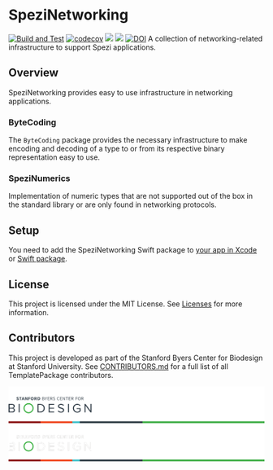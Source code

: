 <!--
                  
This source file is part of the Stanford Spezi open-source project

SPDX-FileCopyrightText: 2022 Stanford University and the project authors (see CONTRIBUTORS.md)

SPDX-License-Identifier: MIT
             
-->

# SpeziNetworking

[![Build and Test](https://github.com/StanfordSpezi/SpeziNetworking/actions/workflows/build-and-test.yml/badge.svg)](https://github.com/StanfordSpezi/SpeziNetworking/actions/workflows/build-and-test.yml)
[![codecov](https://codecov.io/gh/StanfordSpezi/SpeziNetworking/graph/badge.svg?token=emNLUokqWO)](https://codecov.io/gh/StanfordSpezi/SpeziNetworking)
[![](https://img.shields.io/endpoint?url=https%3A%2F%2Fswiftpackageindex.com%2Fapi%2Fpackages%2FStanfordSpezi%2FSpeziNetworking%2Fbadge%3Ftype%3Dswift-versions)](https://swiftpackageindex.com/StanfordSpezi/SpeziNetworking)
[![](https://img.shields.io/endpoint?url=https%3A%2F%2Fswiftpackageindex.com%2Fapi%2Fpackages%2FStanfordSpezi%2FSpeziNetworking%2Fbadge%3Ftype%3Dplatforms)](https://swiftpackageindex.com/StanfordSpezi/SpeziNetworking)
[![DOI](https://zenodo.org/badge/811321013.svg)](https://zenodo.org/doi/10.5281/zenodo.11508061)
A collection of networking-related infrastructure to support Spezi applications.

## Overview

SpeziNetworking provides easy to use infrastructure in networking applications.

### ByteCoding

The `ByteCoding` package provides the necessary infrastructure to make encoding and decoding of a type to or from its
respective binary representation easy to use.

### SpeziNumerics

Implementation of numeric types that are not supported out of the box in the standard library or are only found in networking protocols.

## Setup

You need to add the SpeziNetworking Swift package to
[your app in Xcode](https://developer.apple.com/documentation/xcode/adding-package-dependencies-to-your-app#) or
[Swift package](https://developer.apple.com/documentation/xcode/creating-a-standalone-swift-package-with-xcode#Add-a-dependency-on-another-Swift-package).

## License
This project is licensed under the MIT License. See [Licenses](https://github.com/StanfordSpezi/SpeziNetworking/tree/main/LICENSES) for more information.


## Contributors
This project is developed as part of the Stanford Byers Center for Biodesign at Stanford University.
See [CONTRIBUTORS.md](https://github.com/StanfordSpezi/SpeziNetworking/tree/main/CONTRIBUTORS.md) for a full list of all TemplatePackage contributors.

![Stanford Byers Center for Biodesign Logo](https://raw.githubusercontent.com/StanfordSpezi/.github/main/assets/Footer.png#gh-light-mode-only)
![Stanford Byers Center for Biodesign Logo](https://raw.githubusercontent.com/StanfordSpezi/.github/main/assets/Footer~dark.png#gh-dark-mode-only)
